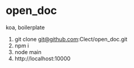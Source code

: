 # open_doc
koa, boilerplate


1. git clone git@github.com:Clect/open_doc.git
2. npm i
3. node main
4. http://localhost:10000